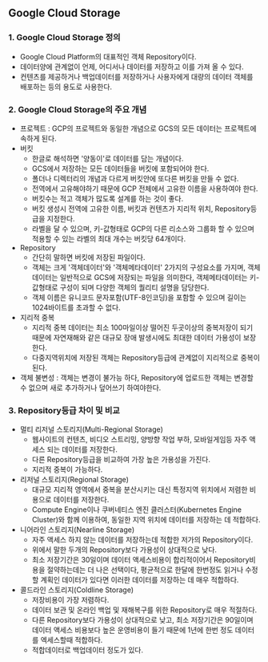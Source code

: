 ## Google Cloud Storage

### 1. Google Cloud Storage 정의
* Google Cloud Platform의 대표적인 객체 Repository이다.
* 데이터양에 관계없이 언제, 어디서나 데이터를 저장하고 이를 가져 올 수 있다.
* 컨텐츠를 제공하거나 백업데이터를 저장하거나 사용자에게 대량의 데이터 객체를 배포하는 등의 용도로 사용한다.



### 2. Google Cloud Storage의 주요 개념
* 프로젝트 : GCP의 프로젝트와 동일한 개념으로 GCS의 모든 데이터는 프로젝트에 속하게 된다.
* 버킷
    + 한글로 해석하면 '양동이'로 데이터를 담는 개념이다.
    + GCS에서 저장하는 모든 데이터들을 버킷에 포함되어야 한다.
    + 폴더나 디렉터리의 개념과 다르게 버킷안에 또다른 버킷을 만들 수 없다.
    + 전역에서 고유해야하기 때문에 GCP 전체에서 고유한 이름을 사용하여야 한다.
    + 버킷수는 적고 객체가 많도록 설계를 하는 것이 좋다.
    + 버킷 생성시 전역에 고유한 이름, 버킷과 컨텐츠가 지리적 위치, Repository등급을 지정한다.
    + 라벨을 달 수 있으며, 키-값형태로 GCP의 다른 리소스와 그룹화 할 수 있으며 적용할 수 있는 라벨의 최대 개수는 버킷당 64개이다.
* Repository
    + 간단히 말하면 버킷에 저장된 파일이다.
    + 객체는 크게 '객체데이터'와 '객체메타데이터' 2가지의 구성요소를 가지며, 객체 데이터는 일반적으로 GCS에 저장되는 파일을 의미한다, 객체메타데이터는 키-값형태로 구성이 되며 다양한 객체의 퀄리티 설명을 담당한다.
    + 객체 이름은 유니코드 문자포함(UTF-8인코딩)을 포함할 수 있으며 길이는 1024바이트를 초과할 수 없다.
* 지리적 중복
    + 지리적 중복 데이터는 최소 100마일이상 떨어진 두곳이상의 중복저장이 되기 때문에 자연재해와 같은 대규모 장애 발생시에도 최대한 데이터 가용성이 보장한다.
    + 다중지역위치에 저장된 객체는 Repository등급에 관계없이 지리적으로 중복이 된다.
* 객체 불변성 : 객체는 변경이 불가능 하다, Repository에 업로드한 객체는 변경할 수 없으며 새로 추가하거나 덮어쓰기 하여야한다.



### 3. Repository등급 차이 및 비교
* 멀티 리저널 스토리지(Multi-Regional Storage)
    + 웹사이트의 컨텐츠, 비디오 스트리밍, 양방향 작업 부하, 모바일게임등 자주 액세스 되는 데이터를 저장한다.
    + 다른 Repository등급을 비교하여 가장 높은 가용성을 가진다.
    + 지리적 중복이 가능하다.
* 리저널 스토리지(Regional Storage)
    + 대규모 지리적 영역에서 중복을 분산시키는 대신 특정지역 위치에서 저렴한 비용으로 데이터를 저장한다.
    + Compute Engine이나 쿠버네티스 엔진 클러스터(Kubernetes Engine Cluster)와 함께 이용하여, 동일한 지역 위치에 데이터를 저장하는 데 적합하다.
* 니어라인 스토리지(Nearline Storage)
    + 자주 액세스 하지 않는 데이터를 저장하는데 적합한 저가의 Repository이다.
    + 위에서 말한 두개의 Repository보다 가용성이 상대적으로 낮다.
    + 최소 저장기간은 30일이며 데이터 액세스비용이 합리적이어서 Repository비용을 절약하는데는 더 나은 선택이다, 평균적으로 한달에 한번정도 읽거나 수정할 계획인 데이터가 있다면 이러한 데이터를 저장하는 데 매우 적합하다.
* 콜드라인 스토리지(Coldline Storage)
    + 저장비용이 가장 저렴하다.
    + 데이터 보관 및 온라인 백업 및 재해복구를 위한 Repository로 매우 적절하다.
    + 다른 Repository보다 가용성이 상대적으로 낮고, 최소 저장기간은 90일이며 데이터 액세스 비용보다 높은 운영비용이 들기 때문에 1년에 한번 정도 데이터를 엑세스할때 적합하다.
    + 적합데이터로 백업데이터 정도가 있다.
